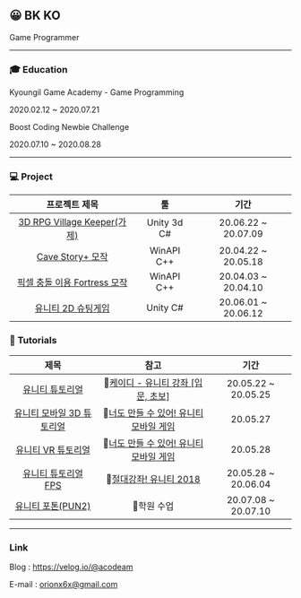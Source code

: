 ## 😀 BK KO

Game Programmer


------


### 🎓 Education

Kyoungil Game Academy - Game Programming

2020.02.12 ~ 2020.07.21

Boost Coding Newbie Challenge

2020.07.10 ~ 2020.08.28



------



### 💻 Project

|                        프로젝트 제목                         |     툴      |        기간         |
| :----------------------------------------------------------: | :---------: | :-----------------: |
| [3D RPG  Village Keeper(가제)](https://github.com/nonexpects/Unity_3D_RPG) | Unity 3d C# | 20.06.22 ~ 20.07.09 |
| [Cave Story+ 모작](https://github.com/nonexpects/WinAPI32_CaveStory_Project/blob/master/README.md) | WinAPI C++  | 20.04.22 ~ 20.05.18 |
| [픽셀 충돌 이용 Fortress 모작](https://github.com/nonexpects/-WINAPI-Fortress) | WinAPI C++  | 20.04.03 ~ 20.04.10 |
| [유니티 2D 슈팅게임](https://github.com/nonexpects/Unity_Project1) |  Unity C#   | 20.06.01 ~ 20.06.12 |



### 💾  Tutorials

|                             제목                             |                             참고                             |        기간         |
| :----------------------------------------------------------: | :----------------------------------------------------------: | :-----------------: |
| [유니티 튜토리얼](https://github.com/nonexpects/Unity_Tutorial) | 🎥[케이디 - 유니티 강좌 [입문, 초보]](https://www.youtube.com/playlist?list=PLUZ5gNInsv_PR72-V9bTABaZu2py4DJq8) | 20.05.22 ~ 20.05.25 |
| [유니티 모바일 3D 튜토리얼](https://github.com/nonexpects/Unity_Tutorial_Mobile_3D) | 📕[너도 만들 수 있어! 유니티 모바일 게임](http://www.yes24.com/Product/Goods/85030638) |      20.05.27       |
| [유니티 VR 튜토리얼](https://github.com/nonexpects/Unity_VR_Tutorial) | 📕[너도 만들 수 있어! 유니티 모바일 게임](http://www.yes24.com/Product/Goods/85030638) |      20.05.28       |
| [유니티 튜토리얼 FPS](https://github.com/nonexpects/Unity_Tutorial_SpaceShooter) | 📕[절대강좌! 유니티 2018](http://www.yes24.com/Product/Goods/60507941?scode=032&OzSrank=2) | 20.05.28 ~ 20.06.04 |
| [유니티 포톤(PUN2)](https://github.com/nonexpects/Pun2_tuto) |                          🏬학원 수업                          | 20.07.08 ~ 20.07.10 |



------



### Link

Blog : https://velog.io/@acodeam

E-mail : orionx6x@gmail.com

